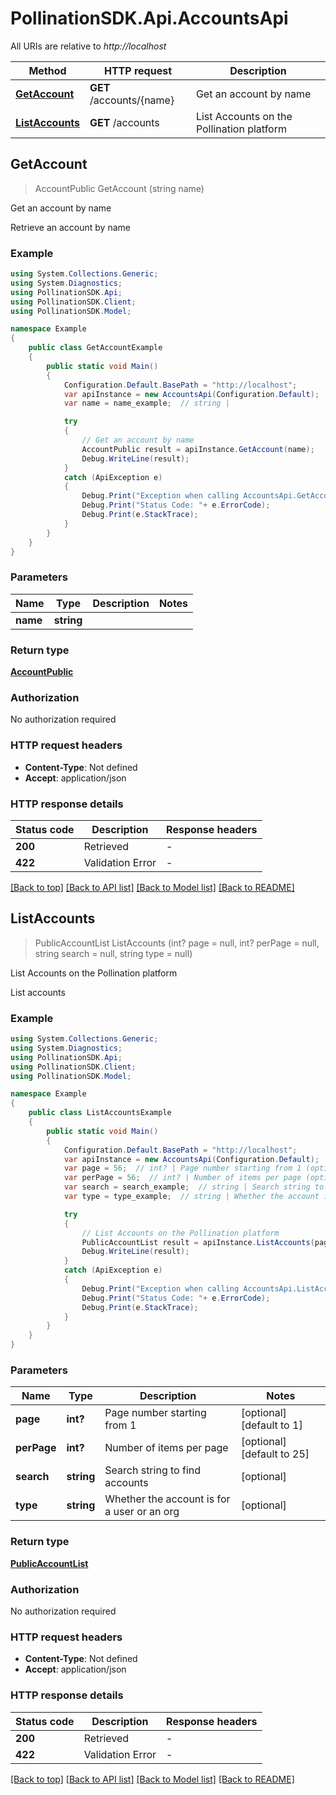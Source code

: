 # PollinationSDK.Api.AccountsApi

All URIs are relative to *http://localhost*

Method | HTTP request | Description
------------- | ------------- | -------------
[**GetAccount**](AccountsApi.md#getaccount) | **GET** /accounts/{name} | Get an account by name
[**ListAccounts**](AccountsApi.md#listaccounts) | **GET** /accounts | List Accounts on the Pollination platform



## GetAccount

> AccountPublic GetAccount (string name)

Get an account by name

Retrieve an account by name

### Example

```csharp
using System.Collections.Generic;
using System.Diagnostics;
using PollinationSDK.Api;
using PollinationSDK.Client;
using PollinationSDK.Model;

namespace Example
{
    public class GetAccountExample
    {
        public static void Main()
        {
            Configuration.Default.BasePath = "http://localhost";
            var apiInstance = new AccountsApi(Configuration.Default);
            var name = name_example;  // string | 

            try
            {
                // Get an account by name
                AccountPublic result = apiInstance.GetAccount(name);
                Debug.WriteLine(result);
            }
            catch (ApiException e)
            {
                Debug.Print("Exception when calling AccountsApi.GetAccount: " + e.Message );
                Debug.Print("Status Code: "+ e.ErrorCode);
                Debug.Print(e.StackTrace);
            }
        }
    }
}
```

### Parameters


Name | Type | Description  | Notes
------------- | ------------- | ------------- | -------------
 **name** | **string**|  | 

### Return type

[**AccountPublic**](AccountPublic.md)

### Authorization

No authorization required

### HTTP request headers

- **Content-Type**: Not defined
- **Accept**: application/json

### HTTP response details
| Status code | Description | Response headers |
|-------------|-------------|------------------|
| **200** | Retrieved |  -  |
| **422** | Validation Error |  -  |

[[Back to top]](#)
[[Back to API list]](../README.md#documentation-for-api-endpoints)
[[Back to Model list]](../README.md#documentation-for-models)
[[Back to README]](../README.md)


## ListAccounts

> PublicAccountList ListAccounts (int? page = null, int? perPage = null, string search = null, string type = null)

List Accounts on the Pollination platform

List accounts

### Example

```csharp
using System.Collections.Generic;
using System.Diagnostics;
using PollinationSDK.Api;
using PollinationSDK.Client;
using PollinationSDK.Model;

namespace Example
{
    public class ListAccountsExample
    {
        public static void Main()
        {
            Configuration.Default.BasePath = "http://localhost";
            var apiInstance = new AccountsApi(Configuration.Default);
            var page = 56;  // int? | Page number starting from 1 (optional)  (default to 1)
            var perPage = 56;  // int? | Number of items per page (optional)  (default to 25)
            var search = search_example;  // string | Search string to find accounts (optional) 
            var type = type_example;  // string | Whether the account is for a user or an org (optional) 

            try
            {
                // List Accounts on the Pollination platform
                PublicAccountList result = apiInstance.ListAccounts(page, perPage, search, type);
                Debug.WriteLine(result);
            }
            catch (ApiException e)
            {
                Debug.Print("Exception when calling AccountsApi.ListAccounts: " + e.Message );
                Debug.Print("Status Code: "+ e.ErrorCode);
                Debug.Print(e.StackTrace);
            }
        }
    }
}
```

### Parameters


Name | Type | Description  | Notes
------------- | ------------- | ------------- | -------------
 **page** | **int?**| Page number starting from 1 | [optional] [default to 1]
 **perPage** | **int?**| Number of items per page | [optional] [default to 25]
 **search** | **string**| Search string to find accounts | [optional] 
 **type** | **string**| Whether the account is for a user or an org | [optional] 

### Return type

[**PublicAccountList**](PublicAccountList.md)

### Authorization

No authorization required

### HTTP request headers

- **Content-Type**: Not defined
- **Accept**: application/json

### HTTP response details
| Status code | Description | Response headers |
|-------------|-------------|------------------|
| **200** | Retrieved |  -  |
| **422** | Validation Error |  -  |

[[Back to top]](#)
[[Back to API list]](../README.md#documentation-for-api-endpoints)
[[Back to Model list]](../README.md#documentation-for-models)
[[Back to README]](../README.md)

